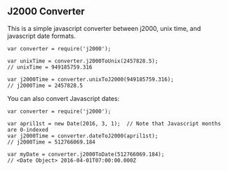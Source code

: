 J2000 Converter
---

This is a simple javascript converter between j2000, unix time, and javascript date formats.

```
var converter = require('j2000');

var unixTime = converter.j2000ToUnix(2457828.5);
// unixTime = 949185759.316

var j2000Time = converter.unixToJ2000(949185759.316);
// j2000Time = 2457828.5
```

You can also convert Javascript dates:

```
var converter = require('j2000');

var april1st = new Date(2016, 3, 1);  // Note that Javascript months are 0-indexed
var j2000Time = converter.dateToJ2000(april1st);
// j2000Time = 512766069.184

var myDate = converter.j2000ToDate(512766069.184);
// <Date Object> 2016-04-01T07:00:00.000Z
```
